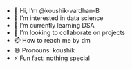 - 👋 Hi, I’m @koushik-vardhan-B
- 👀 I’m interested in data science
- 🌱 I’m currently learning DSA
- 💞️ I’m looking to collaborate on projects
- 📫 How to reach me by dm
- 😄 Pronouns: koushik
- ⚡ Fun fact: nothing special

<!---
koushik-vardhan-B/koushik-vardhan-B is a ✨ special ✨ repository because its `README.md` (this file) appears on your GitHub profile.
You can click the Preview link to take a look at your changes.
--->
